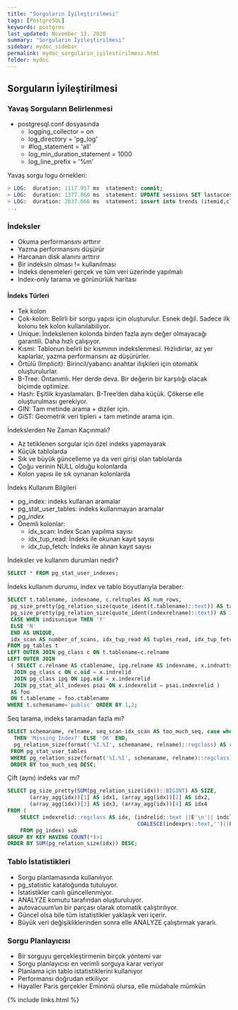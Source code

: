 ```yaml
---
title: "Sorguların İyileştirilmesi"
tags: [PostgreSQL]
keywords: postgres
last_updated: November 13, 2020
summary: "Sorguların İyileştirilmesi"
sidebar: mydoc_sidebar
permalink: mydoc_sorgularin_iyilestirilmesi.html
folder: mydoc
---
```


## Sorguların İyileştirilmesi

### Yavaş Sorguların Belirlenmesi

- postgresql.conf dosyasında
  - logging_collector = on
  - log_directory = 'pg_log'
  - #log_statement = 'all'
  - log_min_duration_statement = 1000
  - log_line_prefix = '%m'

Yavaş sorgu logu örnekleri:

```sql
> LOG:  duration: 1117.957 ms  statement: commit;
> LOG:  duration: 1377.860 ms  statement: UPDATE sessions SET lastaccess=1515423465 WHERE userid='14' AND sessionid='667a73c4605b46bec3f3aca713b52134'
> LOG:  duration: 2037.666 ms  statement: insert into trends (itemid,clock,num,value_min,value_avg,value_max) values
...
```

### İndeksler

- Okuma performansını arttırır
- Yazma performansını düşürür
- Harcanan disk alanını arttırır
- Bir indeksin olması != kullanılması
- İndeks denemeleri gerçek ve tüm veri üzerinde yapılmalı
- Index-only tarama ve görünürlük haritası

#### İndeks Türleri

- Tek kolon
- Çok-kolon: Belirli bir sorgu yapısı için oluşturulur. Esnek değil. Sadece ilk kolonu tek kolon kullanılabiliyor.
- Unique: İndekslenen kolonda birden fazla aynı değer olmayacağı garantili. Daha hızlı çalışıyor.
- Kısmi: Tablonun belirli bir kısmının indekslenmesi. Hızlıdırlar, az yer kaplarlar, yazma performansını az düşürürler.
- Örtülü (Implicit): Birincil/yabancı anahtar ilişkileri için otomatik oluşturulurlar.
- B-Tree: Öntanımlı. Her derde deva. Bir değerin bir karşılığı olacak biçimde optimize.
- Hash: Eşitlik kıyaslamaları. B-Tree’den daha küçük. Çökerse elle oluşturulması gerekiyor.
- GIN: Tam metinde arama + diziler için.
- GiST: Geometrik veri tipleri + tam metinde arama için.

İndekslerden Ne Zaman Kaçınmalı?

- Az tetiklenen sorgular için özel indeks yapmayarak
- Küçük tablolarda
- Sık ve büyük güncelleme ya da veri girişi olan tablolarda
- Çoğu verinin NULL olduğu kolonlarda
- Kolon yapısı ile sık oynanan kolonlarda

İndeks Kullanım Bilgileri

- pg_index: indeks kullanan aramalar
- pg_stat_user_tables: indeks kullanmayan aramalar
- pg_*index*
- Önemli kolonlar:
  - idx_scan: Index Scan yapılma sayısı
  - idx_tup_read: İndeks ile okunan kayıt sayısı
  - idx_tup_fetch: İndeks ile alınan kayıt sayısı

İndeksler ve kullanım durumları nedir?

```sql
SELECT * FROM pg_stat_user_indexes;
```

İndeks kullanım durumu, index ve tablo boyutlarıyla beraber:

```sql
SELECT t.tablename, indexname, c.reltuples AS num_rows,
 pg_size_pretty(pg_relation_size(quote_ident(t.tablename)::text)) AS table_size,
 pg_size_pretty(pg_relation_size(quote_ident(indexrelname)::text)) AS index_size,
 CASE WHEN indisunique THEN 'Y'
 ELSE 'N'
 END AS UNIQUE,
 idx_scan AS number_of_scans, idx_tup_read AS tuples_read, idx_tup_fetch AS tuples_fetched
FROM pg_tables t
LEFT OUTER JOIN pg_class c ON t.tablename=c.relname
LEFT OUTER JOIN
 ( SELECT c.relname AS ctablename, ipg.relname AS indexname, x.indnatts AS number_of_columns, idx_scan, idx_tup_read, idx_tup_fetch, indexrelname, indisunique FROM pg_index x
  JOIN pg_class c ON c.oid = x.indrelid
  JOIN pg_class ipg ON ipg.oid = x.indexrelid
  JOIN pg_stat_all_indexes psai ON x.indexrelid = psai.indexrelid )
 AS foo
 ON t.tablename = foo.ctablename
WHERE t.schemaname='public' ORDER BY 1,2;
```

Seq tarama, indeks taramadan fazla mı?

```sql
SELECT schemaname, relname, seq_scan-idx_scan AS too_much_seq, case when seq_scan-idx_scan>0
  THEN 'Missing Index?' ELSE 'OK' END,
  pg_relation_size(format('%I.%I', schemaname, relname)::regclass) AS rel_size, seq_scan, idx_scan
 FROM pg_stat_user_tables
 WHERE pg_relation_size(format('%I.%I', schemaname, relname)::regclass)>80000
 ORDER BY too_much_seq DESC;
```

Çift (aynı) indeks var mı?

```sql
SELECT pg_size_pretty(SUM(pg_relation_size(idx))::BIGINT) AS SIZE,
       (array_agg(idx))[1] AS idx1, (array_agg(idx))[2] AS idx2,
       (array_agg(idx))[3] AS idx3, (array_agg(idx))[4] AS idx4
FROM (
    SELECT indexrelid::regclass AS idx, (indrelid::text ||E'\n'|| indclass::text ||E'\n'|| indkey::text ||E'\n'||
                                         COALESCE(indexprs::text,'')||E'\n' || COALESCE(indpred::text,'')) AS KEY
    FROM pg_index) sub
GROUP BY KEY HAVING COUNT(*)>1
ORDER BY SUM(pg_relation_size(idx)) DESC;
```

### Tablo İstatistikleri

- Sorgu planlamasında kullanılıyor.
- pg_statistic kataloğunda tutuluyor.
- İstatistikler canlı güncellenmiyor.
- ANALYZE komutu tarafından oluşturuluyor.
- autovacuum’un bir parçası olarak otomatik çalıştırılıyor.
- Güncel olsa bile tüm istatistikler yaklaşık veri içerir.
- Büyük veri değişikliklerinden sonra elle ANALYZE çalıştırmak yararlı.

### Sorgu Planlayıcısı

- Bir sorguyu gerçekleştirmenin birçok yöntemi var
- Sorgu planlayıcısı en verimli sorguya karar veriyor
- Planlama için tablo istatistiklerini kullanıyor
- Performansı doğrudan etkiliyor
- Hayaller Paris gerçekler Eminönü olursa, elle müdahale mümkün

{% include links.html %}
